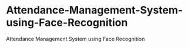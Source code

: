# Attendance-Management-System-using-Face-Recognition
Attendance Management System using Face Recognition
